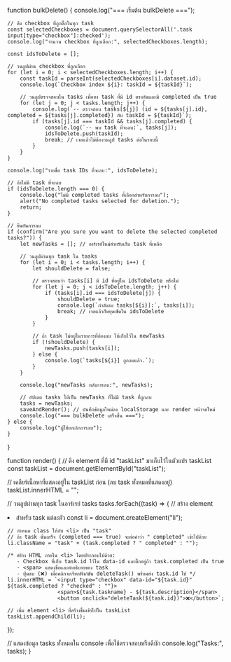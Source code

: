 function bulkDelete() {
    console.log("=== เริ่มต้น bulkDelete ===");

    // ดึง checkbox ที่ถูกติ๊กในทุก task
    const selectedCheckboxes = document.querySelectorAll('.task input[type="checkbox"]:checked');
    console.log("จำนวน checkbox ที่ถูกเลือก:", selectedCheckboxes.length);

    const idsToDelete = [];

    // วนลูปผ่าน checkbox ที่ถูกเลือก
    for (let i = 0; i < selectedCheckboxes.length; i++) {
        const taskId = parseInt(selectedCheckboxes[i].dataset.id);
        console.log(`Checkbox index ${i}: taskId = ${taskId}`);

        // วนลูปตรวจสอบใน tasks เพื่อหา task ที่มี id ตรงกันและมี completed เป็น true
        for (let j = 0; j < tasks.length; j++) {
            console.log(`-- ตรวจสอบ tasks[${j}] (id = ${tasks[j].id}, completed = ${tasks[j].completed}) กับ taskId = ${taskId}`);
            if (tasks[j].id === taskId && tasks[j].completed) {
                console.log(`-- พบ task ที่จะลบ:`, tasks[j]);
                idsToDelete.push(taskId);
                break; // เจอแล้วไม่ต้องวนลูป tasks ต่อในรอบนี้
            }
        }
    }

    console.log("รายชื่อ task IDs ที่จะลบ:", idsToDelete);

    // ถ้าไม่มี task ที่จะลบ
    if (idsToDelete.length === 0) {
        console.log("ไม่มี completed tasks ที่เลือกสำหรับการลบ");
        alert("No completed tasks selected for deletion.");
        return;
    }

    // ยืนยันการลบ
    if (confirm("Are you sure you want to delete the selected completed tasks?")) {
        let newTasks = []; // อาร์เรย์ใหม่สำหรับเก็บ task ที่เหลือ

        // วนลูปผ่านทุก task ใน tasks
        for (let i = 0; i < tasks.length; i++) {
            let shouldDelete = false;

            // ตรวจสอบว่า tasks[i] มี id ที่อยู่ใน idsToDelete หรือไม่
            for (let j = 0; j < idsToDelete.length; j++) {
                if (tasks[i].id === idsToDelete[j]) {
                    shouldDelete = true;
                    console.log(`กำลังลบ tasks[${i}]:`, tasks[i]);
                    break; // เจอแล้วก็หยุดเช็คใน idsToDelete
                }
            }

            // ถ้า task ไม่อยู่ในรายการที่ต้องลบ ให้เก็บไว้ใน newTasks
            if (!shouldDelete) {
                newTasks.push(tasks[i]);
            } else {
                console.log(`tasks[${i}] ถูกลบแล้ว.`);
            }
        }

        console.log("newTasks หลังการลบ:", newTasks);

        // อัปเดต tasks ให้เป็น newTasks ที่ไม่มี task ที่ถูกลบ
        tasks = newTasks;
        saveAndRender(); // บันทึกข้อมูลใหม่ลง localStorage และ render หน้าจอใหม่
        console.log("=== bulkDelete เสร็จสิ้น ===");
    } else {
        console.log("ผู้ใช้ยกเลิกการลบ");
    }
}












function render() {
  // ดึง element ที่มี id "taskList" มาเก็บไว้ในตัวแปร taskList
  const taskList = document.getElementById("taskList");
  
  // เคลียร์เนื้อหาที่แสดงอยู่ใน taskList ก่อน (ลบ task ทั้งหมดที่แสดงอยู่)
  taskList.innerHTML = "";
  
  // วนลูปผ่านทุก task ในอาร์เรย์ tasks
  tasks.forEach((task) => {
    // สร้าง element <li> สำหรับ task แต่ละตัว
    const li = document.createElement("li");

    // กำหนด class ให้กับ <li> เป็น "task"
    // ถ้า task นั้นเสร็จ (completed === true) จะต่อคำว่า " completed" เข้าไปด้วย
    li.className = "task" + (task.completed ? " completed" : "");

    /* สร้าง HTML ภายใน <li> โดยประกอบไปด้วย:
       - Checkbox ที่เก็บ task.id ไว้ใน data-id และติ๊กอยู่ถ้า task.completed เป็น true
       - <span> แสดงชื่อและคำอธิบายของ task
       - ปุ่มลบ (❌) เมื่อคลิกจะเรียกฟังก์ชัน deleteTask() พร้อมส่ง task.id ไป */
    li.innerHTML = `<input type="checkbox" data-id="${task.id}" ${task.completed ? "checked" : ""}>
                    <span>${task.taskname} - ${task.description}</span>
                    <button onclick="deleteTask(${task.id})">❌</button>`;

    // เพิ่ม element <li> ที่สร้างขึ้นเข้าไปใน taskList
    taskList.appendChild(li);
  });
  
  // แสดงข้อมูล tasks ทั้งหมดใน console เพื่อใช้ตรวจสอบหรือดีบัก
  console.log("Tasks:", tasks);
}
